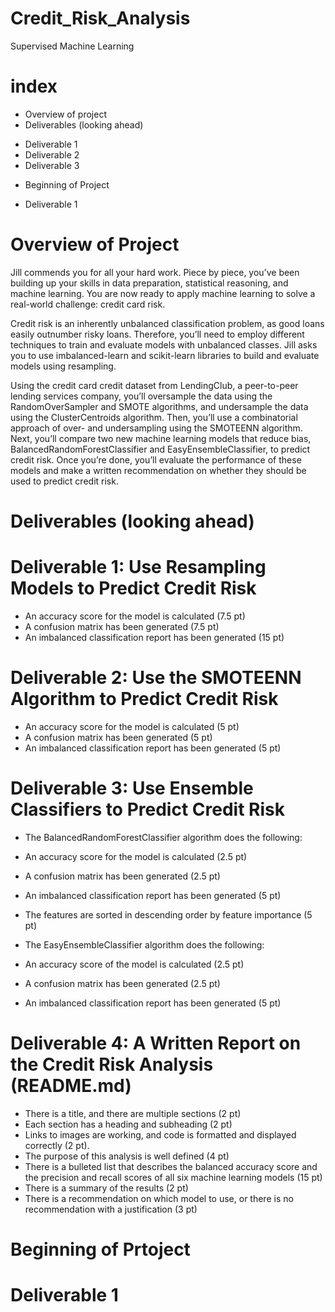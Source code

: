 # Credit_Risk_Analysis
Supervised Machine Learning

# index
* Overview of project
* Deliverables (looking ahead)
 - Deliverable 1
 - Deliverable 2
 - Deliverable 3
* Beginning of Project
 - Deliverable 1
# Overview of Project
Jill commends you for all your hard work. Piece by piece, you’ve been building up your skills in data preparation, statistical reasoning, and machine learning. You are now ready to apply machine learning to solve a real-world challenge: credit card risk.

Credit risk is an inherently unbalanced classification problem, as good loans easily outnumber risky loans. Therefore, you’ll need to employ different techniques to train and evaluate models with unbalanced classes. Jill asks you to use imbalanced-learn and scikit-learn libraries to build and evaluate models using resampling.

Using the credit card credit dataset from LendingClub, a peer-to-peer lending services company, you’ll oversample the data using the RandomOverSampler and SMOTE algorithms, and undersample the data using the ClusterCentroids algorithm. Then, you’ll use a combinatorial approach of over- and undersampling using the SMOTEENN algorithm. Next, you’ll compare two new machine learning models that reduce bias, BalancedRandomForestClassifier and EasyEnsembleClassifier, to predict credit risk. Once you’re done, you’ll evaluate the performance of these models and make a written recommendation on whether they should be used to predict credit risk.

# Deliverables (looking ahead)

# Deliverable 1: Use Resampling Models to Predict Credit Risk
* An accuracy score for the model is calculated (7.5 pt)
* A confusion matrix has been generated (7.5 pt)
* An imbalanced classification report has been generated (15 pt)
 
# Deliverable 2: Use the SMOTEENN Algorithm to Predict Credit Risk
* An accuracy score for the model is calculated (5 pt)
* A confusion matrix has been generated (5 pt)
* An imbalanced classification report has been generated (5 pt)

# Deliverable 3: Use Ensemble Classifiers to Predict Credit Risk

* The BalancedRandomForestClassifier algorithm does the following:

- An accuracy score for the model is calculated (2.5 pt)

- A confusion matrix has been generated (2.5 pt)

- An imbalanced classification report has been generated (5 pt)

- The features are sorted in descending order by feature importance (5 pt)

* The EasyEnsembleClassifier algorithm does the following:

- An accuracy score of the model is calculated (2.5 pt)

- A confusion matrix has been generated (2.5 pt)

- An imbalanced classification report has been generated (5 pt)

# Deliverable 4: A Written Report on the Credit Risk Analysis (README.md)

* There is a title, and there are multiple sections (2 pt)
* Each section has a heading and subheading (2 pt)
* Links to images are working, and code is formatted and displayed correctly (2 pt).
* The purpose of this analysis is well defined (4 pt)
* There is a bulleted list that describes the balanced accuracy score and the precision and recall scores of all six machine learning models (15 pt)
* There is a summary of the results (2 pt)
* There is a recommendation on which model to use, or there is no recommendation with a justification (3 pt)


# Beginning of Prtoject

# Deliverable 1
